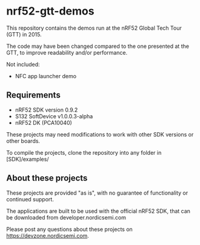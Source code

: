 nrf52-gtt-demos
==========================
This repository contains the demos run at the nRF52 Global Tech Tour (GTT) in 2015. 

The code may have been changed compared to the one presented at the GTT, to improve readability and/or performance. 

Not included:
- NFC app launcher demo

Requirements
------------
- nRF52 SDK version 0.9.2
- S132 SoftDevice v1.0.0.3-alpha
- nRF52 DK (PCA10040)

These projects may need modifications to work with other SDK versions or other boards. 

To compile the projects, clone the repository into any folder in [SDK]/examples/

About these projects
------------------
These projects are provided "as is", with no guarantee of functionality or continued support. 

The applications are built to be used with the official nRF52 SDK, that can be downloaded from developer.nordicsemi.com

Please post any questions about these projects on https://devzone.nordicsemi.com.
